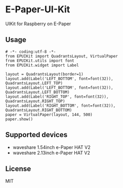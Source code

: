 # E-Paper-UI-Kit

UIKit for Raspberry on E-Paper

## Usage
```
# -*- coding:utf-8 -*-
from EPUIKit import QuadrantsLayout, VirtualPaper
from EPUIKit.utils import font
from EPUIKit.widget import Label

layout = QuadrantsLayout(border=1)
layout.add(Label('LEFT_BOTTOM', font=font(32)), QuadrantsLayout.LEFT_TOP)
layout.add(Label('LEFT_BOTTOM', font=font(32)), QuadrantsLayout.LEFT_BOTTOM)
layout.add(Label('RIGHT_TOP', font=font(32)), QuadrantsLayout.RIGHT_TOP)
layout.add(Label('RIGHT_BOTTOM', font=font(32)), QuadrantsLayout.RIGHT_BOTTOM)
paper = VirtualPaper(layout, 144, 500)
paper.show()
```

## Supported devices

* waveshare 1.54inch e-Paper HAT V2
* waveshare 2.13inch e-Paper HAT V2

## License

MIT
